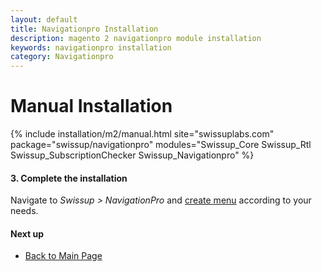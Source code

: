 ```yaml
---
layout: default
title: Navigationpro Installation
description: magento 2 navigationpro module installation
keywords: navigationpro installation
category: Navigationpro
---
```


# Manual Installation

{% include installation/m2/manual.html site="swissuplabs.com" package="swissup/navigationpro" modules="Swissup_Core Swissup_Rtl Swissup_SubscriptionChecker Swissup_Navigationpro" %}

#### 3. Complete the installation

Navigate to _Swissup > NavigationPro_ and
[create menu](/m2/extensions/navigationpro/backend/menu-grid/) according to your needs.

#### Next up

 -  [Back to Main Page](/m2/extensions/navigationpro/)
